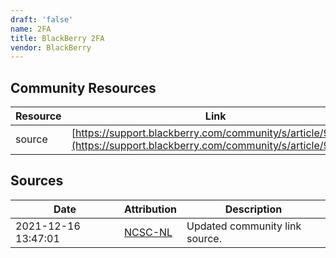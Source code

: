 ```yaml
---
draft: 'false'
name: 2FA
title: BlackBerry 2FA
vendor: BlackBerry
---
```



## Community Resources
| Resource | Link |
| --- | --- |
| source | [https://support.blackberry.com/community/s/article/90708](https://support.blackberry.com/community/s/article/90708) |


## Sources
| Date | Attribution | Description |
| --- | --- | --- |
| 2021-12-16 13:47:01 | [NCSC-NL](https://github.com/NCSC-NL/log4shell/blob/main/software/README.md) | Updated community link source.  |
